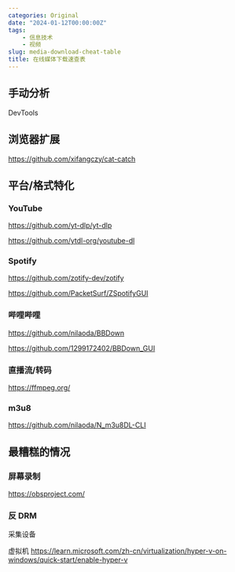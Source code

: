 ```yaml
---
categories: Original
date: "2024-01-12T00:00:00Z"
tags:
    - 信息技术
    - 视频
slug: media-download-cheat-table
title: 在线媒体下载速查表
---
```


## 手动分析

DevTools

## 浏览器扩展

https://github.com/xifangczy/cat-catch

## 平台/格式特化

### YouTube

https://github.com/yt-dlp/yt-dlp

https://github.com/ytdl-org/youtube-dl

### Spotify

https://github.com/zotify-dev/zotify

https://github.com/PacketSurf/ZSpotifyGUI

### 哔哩哔哩

https://github.com/nilaoda/BBDown

https://github.com/1299172402/BBDown_GUI

### 直播流/转码

https://ffmpeg.org/

### m3u8

https://github.com/nilaoda/N_m3u8DL-CLI

## 最糟糕的情况

### 屏幕录制

https://obsproject.com/

### 反 DRM

采集设备

虚拟机 https://learn.microsoft.com/zh-cn/virtualization/hyper-v-on-windows/quick-start/enable-hyper-v
